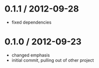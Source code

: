 
0.1.1 / 2012-09-28 
==================

 * fixed dependencies

0.1.0 / 2012-09-23
==================

  * changed emphasis
  * initial commit, pulling out of other project
